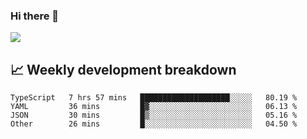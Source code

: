 ### Hi there 👋
<img align="center" src="https://github-readme-stats.vercel.app/api?username=Tumao727&show_icons=true&hide_title=true&theme=dracula" />


## 📈 Weekly development breakdown
<!--START_SECTION:waka-->

```text
TypeScript   7 hrs 57 mins   ████████████████████░░░░░   80.19 %
YAML         36 mins         █▓░░░░░░░░░░░░░░░░░░░░░░░   06.13 %
JSON         30 mins         █▒░░░░░░░░░░░░░░░░░░░░░░░   05.16 %
Other        26 mins         █░░░░░░░░░░░░░░░░░░░░░░░░   04.50 %
```

<!--END_SECTION:waka-->